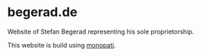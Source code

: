# begerad.de
Website of Stefan Begerad representing his sole proprietorship.

This website is build using [monopati](https://github.com/dancesWithCycles/monopati).
